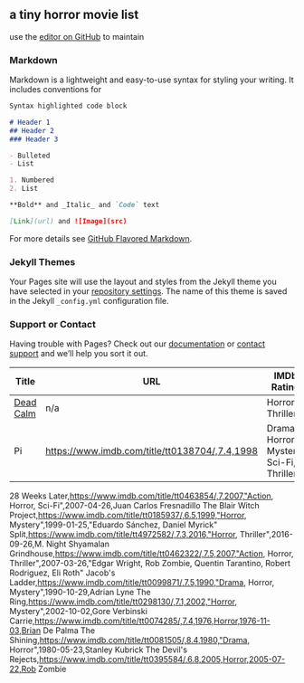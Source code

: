 ## a tiny horror movie list 


use the [editor on GitHub](https://github.com/e4rache/horror-movies/edit/main/README.md) to maintain 

### Markdown

Markdown is a lightweight and easy-to-use syntax for styling your writing. It includes conventions for

```markdown
Syntax highlighted code block

# Header 1
## Header 2
### Header 3

- Bulleted
- List

1. Numbered
2. List

**Bold** and _Italic_ and `Code` text

[Link](url) and ![Image](src)
```

For more details see [GitHub Flavored Markdown](https://guides.github.com/features/mastering-markdown/).

### Jekyll Themes

Your Pages site will use the layout and styles from the Jekyll theme you have selected in your [repository settings](https://github.com/e4rache/horror-movies/settings). The name of this theme is saved in the Jekyll `_config.yml` configuration file.

### Support or Contact

Having trouble with Pages? Check out our [documentation](https://docs.github.com/categories/github-pages-basics/) or [contact support](https://github.com/contact) and we’ll help you sort it out.




Title | URL | IMDb Rating | Year | Genres | Release Date | Directors
----- | --- | ----------- | ---- | ------ | ------------ | ----------
[Dead Calm](https://www.imdb.com/title/tt0097162/,6.8,1989)| n/a | Horror, Thriller | 1989 | Phillip Noyce
Pi | https://www.imdb.com/title/tt0138704/,7.4,1998 | Drama, Horror, Mystery, Sci-Fi, Thriller | 1998 | Darren Aronofsky




28 Weeks Later,https://www.imdb.com/title/tt0463854/,7,2007,"Action, Horror, Sci-Fi",2007-04-26,Juan Carlos Fresnadillo
The Blair Witch Project,https://www.imdb.com/title/tt0185937/,6.5,1999,"Horror, Mystery",1999-01-25,"Eduardo Sánchez, Daniel Myrick"
Split,https://www.imdb.com/title/tt4972582/,7.3,2016,"Horror, Thriller",2016-09-26,M. Night Shyamalan
Grindhouse,https://www.imdb.com/title/tt0462322/,7.5,2007,"Action, Horror, Thriller",2007-03-26,"Edgar Wright, Rob Zombie, Quentin Tarantino, Robert Rodriguez, Eli Roth"
Jacob's Ladder,https://www.imdb.com/title/tt0099871/,7.5,1990,"Drama, Horror, Mystery",1990-10-29,Adrian Lyne
The Ring,https://www.imdb.com/title/tt0298130/,7.1,2002,"Horror, Mystery",2002-10-02,Gore Verbinski
Carrie,https://www.imdb.com/title/tt0074285/,7.4,1976,Horror,1976-11-03,Brian De Palma
The Shining,https://www.imdb.com/title/tt0081505/,8.4,1980,"Drama, Horror",1980-05-23,Stanley Kubrick
The Devil's Rejects,https://www.imdb.com/title/tt0395584/,6.8,2005,Horror,2005-07-22,Rob Zombie



